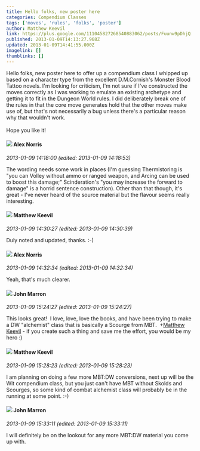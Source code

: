 ```yaml
---
title: Hello folks, new poster here
categories: Compendium Classes
tags: ['moves', 'rules', 'folks', 'poster']
author: Matthew Keevil
link: https://plus.google.com/111045827268540883062/posts/Fuunw9pDhjQ
published: 2013-01-09T14:13:27.968Z
updated: 2013-01-09T14:41:55.000Z
imagelink: []
thumblinks: []
---
```


Hello folks, new poster here to offer up a compendium class I whipped up based on a character type from the excellent D.M.Cornish&#39;s Monster Blood Tattoo novels. I&#39;m looking for criticism, I&#39;m not sure if I&#39;ve constructed the moves correctly as I was working to emulate an existing archetype and getting it to fit in the Dungeon World rules. I did deliberately break one of the rules in that the core move generates hold that the other moves make use of, but that&#39;s not necessarily a bug unless there&#39;s a particular reason why that wouldn&#39;t work.<br /><br />Hope you like it!
<div id='comment z125sd5wspibyb4ut23nzz0afoyrtdliz04'>
  <h4><img src='{{site.baseurl}}//images/avatars/112750659160242168572_photo.jpg'> Alex Norris</h4>
      <p><cite>2013-01-09 14:18:00 (edited: 2013-01-09 14:18:53)</cite></p>
        <p>The wording needs some work in places (I&#39;m guessing Thermistoring is &quot;you can Volley without ammo or ranged weapon, and Arcing can be used to boost this damage;&quot; Scinderation&#39;s &quot;you may increase the forward to damage&quot; is a horrid sentence construction). Other than that though, it&#39;s great - I&#39;ve never heard of the source material but the flavour seems really interesting.</p>
</div>
        

<div id='comment z125sd5wspibyb4ut23nzz0afoyrtdliz04'>
  <h4><img src='{{site.baseurl}}//images/avatars/111045827268540883062_photo.jpg'> Matthew Keevil</h4>
      <p><cite>2013-01-09 14:30:27 (edited: 2013-01-09 14:30:39)</cite></p>
        <p>Duly noted and updated, thanks. :-)</p>
</div>
        

<div id='comment z125sd5wspibyb4ut23nzz0afoyrtdliz04'>
  <h4><img src='{{site.baseurl}}//images/avatars/112750659160242168572_photo.jpg'> Alex Norris</h4>
      <p><cite>2013-01-09 14:32:34 (edited: 2013-01-09 14:32:34)</cite></p>
        <p>Yeah, that&#39;s much clearer.</p>
</div>
        

<div id='comment z125sd5wspibyb4ut23nzz0afoyrtdliz04'>
  <h4><img src='{{site.baseurl}}//images/avatars/100795039225888518108_photo.jpg'> John Marron</h4>
      <p><cite>2013-01-09 15:24:27 (edited: 2013-01-09 15:24:27)</cite></p>
        <p>This looks great!  I love, love, love the books, and have been trying to make a DW &quot;alchemist&quot; class that is basically a Scourge from MBT.  <span class="proflinkWrapper"><span class="proflinkPrefix">+</span><a class="proflink" href="https://plus.google.com/111045827268540883062" oid="111045827268540883062">Matthew Keevil</a></span> - if you create such a thing and save me the effort, you would be my hero :)</p>
</div>
        

<div id='comment z125sd5wspibyb4ut23nzz0afoyrtdliz04'>
  <h4><img src='{{site.baseurl}}//images/avatars/111045827268540883062_photo.jpg'> Matthew Keevil</h4>
      <p><cite>2013-01-09 15:28:23 (edited: 2013-01-09 15:28:23)</cite></p>
        <p>I am planning on doing a few more MBT:DW conversions, next up will be the Wit compendium class, but you just can&#39;t have MBT without Skolds and Scourges, so some kind of combat alchemist class will probably be in the running at some point. :-)</p>
</div>
        

<div id='comment z125sd5wspibyb4ut23nzz0afoyrtdliz04'>
  <h4><img src='{{site.baseurl}}//images/avatars/100795039225888518108_photo.jpg'> John Marron</h4>
      <p><cite>2013-01-09 15:33:11 (edited: 2013-01-09 15:33:11)</cite></p>
        <p>I will definitely be on the lookout for any more MBT:DW material you come up with.</p>
</div>
        